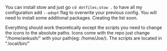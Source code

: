 
You can install stow and just go `cd dotfiles;stow .` to have all my configuration add `--adopt` flag to overwrite your previous config. You will need to install some additional packages. Creating the list soon.

Everything should work theoretically except the scripts you need to change the icons to the absolute paths. Icons come with the repo just change "/home/ankush/" with your path(eg: /home/Joe/). The scripts are located in ".local/bin/"
